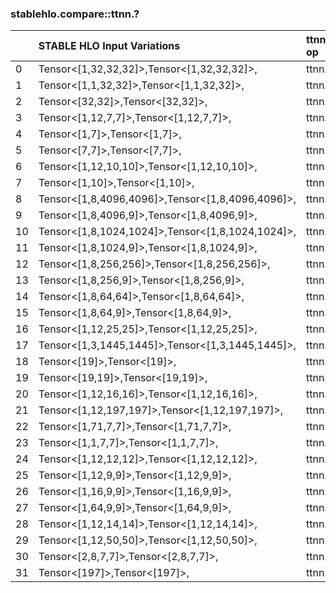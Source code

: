 
### stablehlo.compare::ttnn.?


||STABLE HLO Input Variations|ttnn op|Torch Name|Status|
| :--- | :--- | :--- | :--- | :--- |
|0|Tensor<[1,32,32,32]>,Tensor<[1,32,32,32]>,|ttnn.eq|aten::_safe_softmax|4|
|1|Tensor<[1,1,32,32]>,Tensor<[1,1,32,32]>,|ttnn.eq|aten::eq.Scalar|4|
|2|Tensor<[32,32]>,Tensor<[32,32]>,|ttnn.gt|aten::gt.Tensor|4|
|3|Tensor<[1,12,7,7]>,Tensor<[1,12,7,7]>,|ttnn.eq|aten::_safe_softmax|4|
|4|Tensor<[1,7]>,Tensor<[1,7]>,|ttnn.eq|aten::eq.Scalar|4|
|5|Tensor<[7,7]>,Tensor<[7,7]>,|ttnn.lt|aten::lt.Tensor|4|
|6|Tensor<[1,12,10,10]>,Tensor<[1,12,10,10]>,|ttnn.eq|aten::_safe_softmax|4|
|7|Tensor<[1,10]>,Tensor<[1,10]>,|ttnn.ne|aten::ne.Scalar|4|
|8|Tensor<[1,8,4096,4096]>,Tensor<[1,8,4096,4096]>,|ttnn.eq|aten::_safe_softmax|4|
|9|Tensor<[1,8,4096,9]>,Tensor<[1,8,4096,9]>,|ttnn.eq|aten::_safe_softmax|4|
|10|Tensor<[1,8,1024,1024]>,Tensor<[1,8,1024,1024]>,|ttnn.eq|aten::_safe_softmax|4|
|11|Tensor<[1,8,1024,9]>,Tensor<[1,8,1024,9]>,|ttnn.eq|aten::_safe_softmax|4|
|12|Tensor<[1,8,256,256]>,Tensor<[1,8,256,256]>,|ttnn.eq|aten::_safe_softmax|4|
|13|Tensor<[1,8,256,9]>,Tensor<[1,8,256,9]>,|ttnn.eq|aten::_safe_softmax|4|
|14|Tensor<[1,8,64,64]>,Tensor<[1,8,64,64]>,|ttnn.eq|aten::_safe_softmax|4|
|15|Tensor<[1,8,64,9]>,Tensor<[1,8,64,9]>,|ttnn.eq|aten::_safe_softmax|4|
|16|Tensor<[1,12,25,25]>,Tensor<[1,12,25,25]>,|ttnn.eq|aten::_safe_softmax|4|
|17|Tensor<[1,3,1445,1445]>,Tensor<[1,3,1445,1445]>,|ttnn.eq|aten::_safe_softmax|4|
|18|Tensor<[19]>,Tensor<[19]>,|ttnn.lt|aten::lt.Scalar|4|
|19|Tensor<[19,19]>,Tensor<[19,19]>,|ttnn.lt|aten::lt.Tensor|4|
|20|Tensor<[1,12,16,16]>,Tensor<[1,12,16,16]>,|ttnn.eq|aten::_safe_softmax|4|
|21|Tensor<[1,12,197,197]>,Tensor<[1,12,197,197]>,|ttnn.eq|aten::_safe_softmax|4|
|22|Tensor<[1,71,7,7]>,Tensor<[1,71,7,7]>,|ttnn.eq|aten::_safe_softmax|4|
|23|Tensor<[1,1,7,7]>,Tensor<[1,1,7,7]>,|ttnn.eq|aten::eq.Scalar|4|
|24|Tensor<[1,12,12,12]>,Tensor<[1,12,12,12]>,|ttnn.eq|aten::_safe_softmax|4|
|25|Tensor<[1,12,9,9]>,Tensor<[1,12,9,9]>,|ttnn.eq|aten::_safe_softmax|4|
|26|Tensor<[1,16,9,9]>,Tensor<[1,16,9,9]>,|ttnn.eq|aten::_safe_softmax|4|
|27|Tensor<[1,64,9,9]>,Tensor<[1,64,9,9]>,|ttnn.eq|aten::_safe_softmax|4|
|28|Tensor<[1,12,14,14]>,Tensor<[1,12,14,14]>,|ttnn.eq|aten::_safe_softmax|4|
|29|Tensor<[1,12,50,50]>,Tensor<[1,12,50,50]>,|ttnn.eq|aten::_safe_softmax|4|
|30|Tensor<[2,8,7,7]>,Tensor<[2,8,7,7]>,|ttnn.eq|aten::_safe_softmax|4|
|31|Tensor<[197]>,Tensor<[197]>,|ttnn.ge|aten::ge.Scalar|4|
